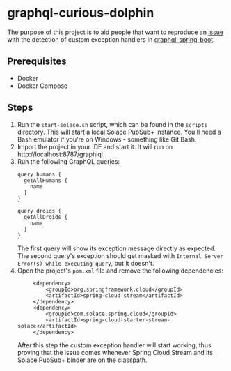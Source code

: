 # graphql-curious-dolphin

The purpose of this project is to aid people that want to reproduce an [issue](https://github.com/graphql-java-kickstart/graphql-spring-boot/issues/641) with the detection of custom exception handlers in [graphql-spring-boot](https://github.com/graphql-java-kickstart/graphql-spring-boot).

## Prerequisites
* Docker
* Docker Compose

## Steps

1. Run the `start-solace.sh` script, which can be found in the `scripts` directory. This will start a local Solace PubSub+ instance. You'll need a Bash emulator if you're on Windows - something like Git Bash.
2. Import the project in your IDE and start it. It will run on http://localhost:8787/graphiql.
3. Run the following GraphQL queries:
   ```
   query humans {
     getAllHumans {
       name
     }
   }

   query droids {
     getAllDroids {
       name
     }
   }
   ```
   The first query will show its exception message directly as expected. The second query's exception should get masked with `Internal Server Error(s) while executing query`, but it doesn't.
4. Open the project's `pom.xml` file and remove the following dependencies:
   ```
        <dependency>
            <groupId>org.springframework.cloud</groupId>
            <artifactId>spring-cloud-stream</artifactId>
        </dependency>
        <dependency>
            <groupId>com.solace.spring.cloud</groupId>
            <artifactId>spring-cloud-starter-stream-solace</artifactId>
        </dependency>
   ```
   After this step the custom exception handler will start working, thus proving that the issue comes whenever Spring Cloud Stream and its Solace PubSub+ binder are on the classpath.
